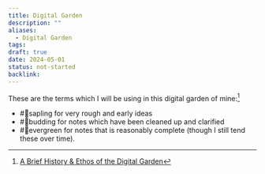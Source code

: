 ```yaml
---
title: Digital Garden
description: ""
aliases:
  - Digital Garden
tags:
draft: true
date: 2024-05-01
status: not-started
backlink:
---
```


These are the terms which I will be using in this digital garden of mine:[^1]
- #🌱sapling for very rough and early ideas
- #🌿budding for notes which have been cleaned up and clarified
- #🌳evergreen for notes that is reasonably complete (though I still tend these over time).

[^1]: [A Brief History & Ethos of the Digital Garden](https://maggieappleton.com/garden-history)